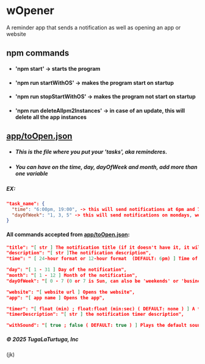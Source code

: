 # wOpener
A reminder app that sends a notification as well as opening an app or website

## npm commands
- #### 'npm start' -> starts the program
- #### 'npm run startWithOS' -> makes the program start on startup
- #### 'npm run stopStartWithOS' -> makes the program not start on startup
- #### 'npm run deleteAllpm2Instances' -> in case of an update, this will delete all the app instances

## [app/toOpen.json](https://github.com/TugaLaTurtuga/wOpener/blob/main/app/toOpen.json "app/toOpen.json")
- ##### This is the file where you put your 'tasks', aka reminderes.

- ##### You can have on the time, day, dayOfWeek and month, add more than one variable

##### EX:
```json
"task_name": {
  "time": "6:00pm, 19:00", -> this will send notifications at 6pm and 7pm
  "dayOfWeek": "1, 3, 5" -> this will send notifications on mondays, wednesdays and fridays
}
```

#### All commands accepted from [app/toOpen.json](https://github.com/TugaLaTurtuga/wOpener/blob/main/app/toOpen.json "toOpen.json"):

```json
"title": "[ str ] The notification title (if it doesn't have it, it will be the task name)",
"description": "[ str ]The notification description",
"time": " [ 24-hour format or 12-hour format  (DEFAULT: 6pm) ] Time of the notification",

"day": "[ 1 - 31 ] Day of the notification",
"month": "[ 1 - 12 ] Month of the notification",
"dayOfWeek": "[ 0 - 7 (0 or 7 is Sun, can also be 'weekends' or 'business days') ( DEFAULT: every day ) ] Day of the week of the notification",

"website": "[ website url ] Opens the website",
"app": "[ app name ] Opens the app",

"timer": "[ float (min) ; float:float (min:sec) ( DEFAULT: none ) ] A timer (at the end it sends a notification) ",
"timerDescription": "[ str ] the notification timer description",

"withSound": "[ true ; false ( DEFAULT: true ) ] Plays the default sound when the notification appears"
```

##### © 2025 TugaLaTurtuga, Inc
(jk)
